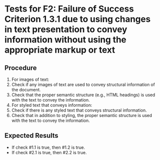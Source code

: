 # Tests for F2: Failure of Success Criterion 1.3.1 due to using changes in text presentation to convey information without using the appropriate markup or text

## Procedure

1. For images of text:
  1. Check if any images of text are used to convey structural information of the document. 
  2. Check that the proper semantic structure (e.g., HTML headings) is used with the text to convey the information.
2. For styled text that conveys information:
  1. Check if there is any styled text that conveys structural information.
  2. Check that in addition to styling, the proper semantic structure is used with the text to convey the information.

## Expected Results

- If check #1.1 is true, then #1.2 is true.
- If check #2.1 is true, then #2.2 is true.

